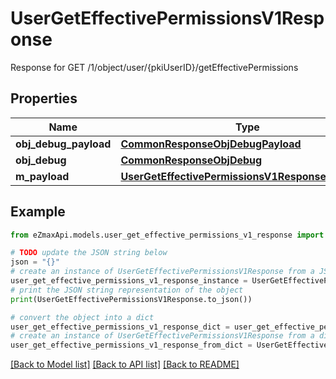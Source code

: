 # UserGetEffectivePermissionsV1Response

Response for GET /1/object/user/{pkiUserID}/getEffectivePermissions

## Properties

Name | Type | Description | Notes
------------ | ------------- | ------------- | -------------
**obj_debug_payload** | [**CommonResponseObjDebugPayload**](CommonResponseObjDebugPayload.md) |  | 
**obj_debug** | [**CommonResponseObjDebug**](CommonResponseObjDebug.md) |  | [optional] 
**m_payload** | [**UserGetEffectivePermissionsV1ResponseMPayload**](UserGetEffectivePermissionsV1ResponseMPayload.md) |  | 

## Example

```python
from eZmaxApi.models.user_get_effective_permissions_v1_response import UserGetEffectivePermissionsV1Response

# TODO update the JSON string below
json = "{}"
# create an instance of UserGetEffectivePermissionsV1Response from a JSON string
user_get_effective_permissions_v1_response_instance = UserGetEffectivePermissionsV1Response.from_json(json)
# print the JSON string representation of the object
print(UserGetEffectivePermissionsV1Response.to_json())

# convert the object into a dict
user_get_effective_permissions_v1_response_dict = user_get_effective_permissions_v1_response_instance.to_dict()
# create an instance of UserGetEffectivePermissionsV1Response from a dict
user_get_effective_permissions_v1_response_from_dict = UserGetEffectivePermissionsV1Response.from_dict(user_get_effective_permissions_v1_response_dict)
```
[[Back to Model list]](../README.md#documentation-for-models) [[Back to API list]](../README.md#documentation-for-api-endpoints) [[Back to README]](../README.md)


